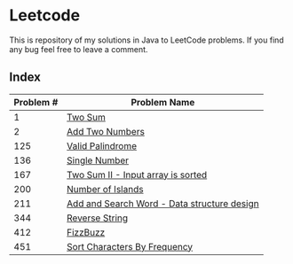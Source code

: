 # Leetcode
This is repository of my solutions in Java to LeetCode problems. If you find any bug feel free to leave a comment.

## Index
| Problem # | Problem Name |
| --- | --- |
| 1   | [Two Sum](src/leetCode/hashTable/TwoSum.java)
| 2   | [Add Two Numbers](src/leetCode/linkedList/AddTwoNumbers.java)
| 125 | [Valid Palindrome](src/leetCode/twoPointer/ValidPalindrome.java)
| 136 | [Single Number](src/leetCode/general/SingleNumber.java)
| 167 | [Two Sum II - Input array is sorted](src/leetCode/twoPointer/TwoSumII.java)
| 200 | [Number of Islands](src/leetCode/search/NumberOfIslands.java)
| 211 | [Add and Search Word - Data structure design](src/leetCode/trie/WordDictionary.java)
| 344 | [Reverse String](src/leetCode/general/ReverseString.java)
| 412 | [FizzBuzz](src/leetCode/general/FizzBuzz.java)
| 451 | [Sort Characters By Frequency](src/leetCode/bitString/SortCharactersByFrequency.java)